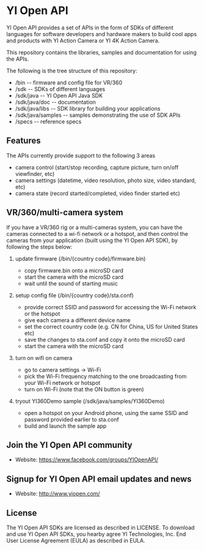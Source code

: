 # YI Open API
YI Open API provides a set of APIs in the form of SDKs of different languages for software developers and hardware makers to build cool apps and products with YI Action Camera or YI 4K Action Camera. 

This repository contains the libraries, samples and documentation for using the APIs.

The following is the tree structure of this repository:

* /bin -- firmware and config file for VR/360
* /sdk -- SDKs of different languages
* /sdk/java -- YI Open API Java SDK
* /sdk/java/doc -- documentation
* /sdk/java/libs -- SDK library for building your applications
* /sdk/java/samples -- samples demonstrating the use of SDK APIs
* /specs -- reference specs

## Features

The APIs currently provide support to the following 3 areas

- camera control (start/stop recording, capture picture, turn on/off viewfinder, etc)
- camera settings (datetime, video resolution, photo size, video standard, etc)
- camera state (record started/completed, video finder started etc)

## VR/360/multi-camera system

If you have a VR/360 rig or a multi-cameras system, you can have the cameras connected to a wi-fi network or a hotspot, and then control the cameras from your application (built using the YI Open API SDK), by following the steps below: 

1. update firmware (/bin/{country code}/firmware.bin)
   * copy firmware.bin onto a microSD card
   * start the camera with the microSD card
   * wait until the sound of starting music

2. setup config file (/bin/{country code}/sta.conf)
   * provide correct SSID and password for accessing the Wi-Fi network or the hotspot
   * give each camera a different device name
   * set the correct country code (e.g. CN for China, US for United States etc)
   * save the changes to sta.conf and copy it onto the microSD card
   * start the camera with the microSD card

3. turn on wifi on camera
   * go to camera settings -> Wi-Fi
   * pick the Wi-Fi frequency matching to the one broadcasting from your Wi-Fi network or hotspot
   * turn on Wi-Fi (note that the ON button is green)
    
4. tryout YI360Demo sample (/sdk/java/samples/YI360Demo)
   * open a hotspot on your Android phone, using the same SSID and password provided earlier to sta.conf
   * build and launch the sample app

## Join the YI Open API community

* Website: https://www.facebook.com/groups/YIOpenAPI/

## Signup for YI Open API email updates and news

* Website: http://www.yiopen.com/

## License

The YI Open API SDKs are licensed as described in LICENSE. To download and use YI Open API SDKs, you hearby agree YI Technologies, Inc. End User License Agreement (EULA) as described in EULA.
